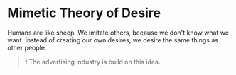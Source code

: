 # Mimetic Theory of Desire
Humans are like sheep. We imitate others, because we don't know what we want.
Instead of creating our own desires, we desire the same things as other people.
> ❗ The advertising industry is build on this idea. 

